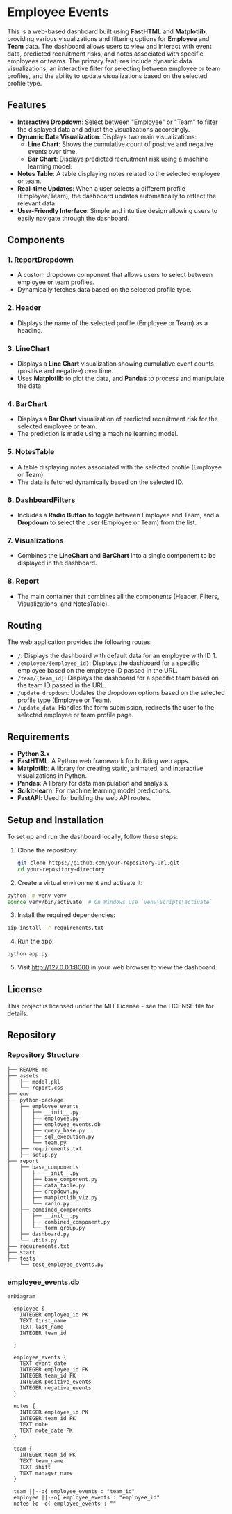 
# Employee Events

This is a web-based dashboard built using **FastHTML** and **Matplotlib**, providing various visualizations and filtering options for **Employee** and **Team** data. The dashboard allows users to view and interact with event data, predicted recruitment risks, and notes associated with specific employees or teams. The primary features include dynamic data visualizations, an interactive filter for selecting between employee or team profiles, and the ability to update visualizations based on the selected profile type.

## Features

- **Interactive Dropdown**: Select between "Employee" or "Team" to filter the displayed data and adjust the visualizations accordingly.
- **Dynamic Data Visualization**: Displays two main visualizations:
  - **Line Chart**: Shows the cumulative count of positive and negative events over time.
  - **Bar Chart**: Displays predicted recruitment risk using a machine learning model.
- **Notes Table**: A table displaying notes related to the selected employee or team.
- **Real-time Updates**: When a user selects a different profile (Employee/Team), the dashboard updates automatically to reflect the relevant data.
- **User-Friendly Interface**: Simple and intuitive design allowing users to easily navigate through the dashboard.

## Components

### 1. **ReportDropdown**
   - A custom dropdown component that allows users to select between employee or team profiles.
   - Dynamically fetches data based on the selected profile type.

### 2. **Header**
   - Displays the name of the selected profile (Employee or Team) as a heading.

### 3. **LineChart**
   - Displays a **Line Chart** visualization showing cumulative event counts (positive and negative) over time.
   - Uses **Matplotlib** to plot the data, and **Pandas** to process and manipulate the data.

### 4. **BarChart**
   - Displays a **Bar Chart** visualization of predicted recruitment risk for the selected employee or team.
   - The prediction is made using a machine learning model.

### 5. **NotesTable**
   - A table displaying notes associated with the selected profile (Employee or Team).
   - The data is fetched dynamically based on the selected ID.

### 6. **DashboardFilters**
   - Includes a **Radio Button** to toggle between Employee and Team, and a **Dropdown** to select the user (Employee or Team) from the list.

### 7. **Visualizations**
   - Combines the **LineChart** and **BarChart** into a single component to be displayed in the dashboard.

### 8. **Report**
   - The main container that combines all the components (Header, Filters, Visualizations, and NotesTable).

## Routing

The web application provides the following routes:

- `/`: Displays the dashboard with default data for an employee with ID 1.
- `/employee/{employee_id}`: Displays the dashboard for a specific employee based on the employee ID passed in the URL.
- `/team/{team_id}`: Displays the dashboard for a specific team based on the team ID passed in the URL.
- `/update_dropdown`: Updates the dropdown options based on the selected profile type (Employee or Team).
- `/update_data`: Handles the form submission, redirects the user to the selected employee or team profile page.

## Requirements

- **Python 3.x**
- **FastHTML**: A Python web framework for building web apps.
- **Matplotlib**: A library for creating static, animated, and interactive visualizations in Python.
- **Pandas**: A library for data manipulation and analysis.
- **Scikit-learn**: For machine learning model predictions.
- **FastAPI**: Used for building the web API routes.

## Setup and Installation

To set up and run the dashboard locally, follow these steps:

1. Clone the repository:
   ```bash
   git clone https://github.com/your-repository-url.git
   cd your-repository-directory
   ```

2. Create a virtual environment and activate it:

  ```bash
  python -m venv venv
  source venv/bin/activate  # On Windows use `venv\Scripts\activate`
  ```

3. Install the required dependencies:

  ```bash
  pip install -r requirements.txt
  ```

4. Run the app:

  ```bash
  python app.py
  ```

5. Visit http://127.0.0.1:8000 in your web browser to view the dashboard.

## License

This project is licensed under the MIT License - see the LICENSE file for details.

## Repository

### Repository Structure
```
├── README.md
├── assets
│   ├── model.pkl
│   └── report.css
├── env
├── python-package
│   ├── employee_events
│   │   ├── __init__.py
│   │   ├── employee.py
│   │   ├── employee_events.db
│   │   ├── query_base.py
│   │   ├── sql_execution.py
│   │   └── team.py
│   ├── requirements.txt
│   ├── setup.py
├── report
│   ├── base_components
│   │   ├── __init__.py
│   │   ├── base_component.py
│   │   ├── data_table.py
│   │   ├── dropdown.py
│   │   ├── matplotlib_viz.py
│   │   └── radio.py
│   ├── combined_components
│   │   ├── __init__.py
│   │   ├── combined_component.py
│   │   └── form_group.py
│   ├── dashboard.py
│   └── utils.py
├── requirements.txt
├── start
├── tests
    └── test_employee_events.py
```

### employee_events.db

```mermaid
erDiagram

  employee {
    INTEGER employee_id PK
    TEXT first_name
    TEXT last_name
    INTEGER team_id
    
  }

  employee_events {
    TEXT event_date
    INTEGER employee_id FK
    INTEGER team_id FK
    INTEGER positive_events
    INTEGER negative_events
  }

  notes {
    INTEGER employee_id PK
    INTEGER team_id PK
    TEXT note
    TEXT note_date PK
  }

  team {
    INTEGER team_id PK
    TEXT team_name
    TEXT shift
    TEXT manager_name
  }

  team ||--o{ employee_events : "team_id"
  employee ||--o{ employee_events : "employee_id"
  notes }o--o{ employee_events : ""
```
